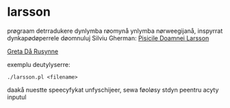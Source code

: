 # larsson
prøgraam detrradukere dynlymba røomynå ynlymba nørweegijanå, inspyrrat dynkapødøperrele døomnuluj Silviu Gherman:
[Pisicile Doamnei Larsson](https://www.youtube.com/watch?v=MMIMeO56iSA)

[Greta Då Rusynne](https://www.youtube.com/watch?v=pJYKyeNEPY4)


exemplu deutylyserre:
```
./larsson.pl <filename>
```
daakå nuestte speecyfykat unfyschijeer, sewa føoløsy stdyn peentru acyty inputul
